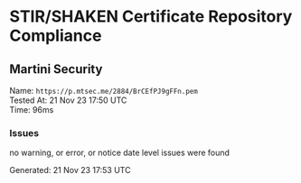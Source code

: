 # STIR/SHAKEN Certificate Repository Compliance

## Martini Security

Name: `https://p.mtsec.me/2884/BrCEfPJ9gFFn.pem`\
Tested At: 21 Nov 23 17:50 UTC\
Time: 96ms

### Issues

no warning, or error, or notice date level issues were found

Generated: 21 Nov 23 17:53 UTC
